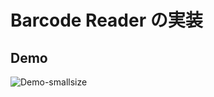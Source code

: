 # Barcode Reader の実装

## Demo
![Demo-smallsize](https://user-images.githubusercontent.com/44032125/92387999-7c672180-f151-11ea-9ddc-655f1bccc775.gif)
